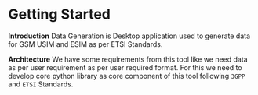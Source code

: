 # Getting Started


**Introduction**
Data Generation is Desktop application used to generate data for GSM USIM and ESIM as per ETSI Standards.

**Architecture**
We have some requirements from this tool like we need data as per user requirement as per user required format. For this we need to develop core python library as core component of this tool following `3GPP` and `ETSI` Standards.
